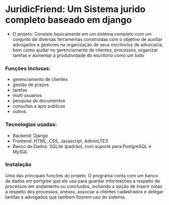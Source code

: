 # JuridicFriend: Um Sistema jurido completo baseado em django
* O projeto: Consiste basicamente em um sistema completo com um conjunto de diversas ferramentas construidas com o objetivo de auxiliar advogados e gestores na organização de seus escritorios de advocacia, bem como ajudar no gerenciamento de clientes, processos, organizar tarefas e aumentar a produtividade do escritorio como um todo


### Funções Inclusas: 
* gerenciamento de clientes
* gestão de prazos 
* tarefas 
* multi usuarios
* pesquisa de documentos
* consultas a apis publicas 
* outros.

### Tecnologias usadas:
* Backend: Django
* Frontend: HTML, CSS, Javascript, AdminLTE3
* Banco de Dados: SQLite (padrão), com suporte para PostgreSQL e MySQL

### Instalação
  Uma das principais funções do projeto. O programa conta com um banco de dados em portgree que ele usa para guardar informações a respeito de processos em andamento ou concluidos, incluindo a opção de inserir notas a respeito dos processos, anexos, associar a clientes cadastrados e delegar tarefas a advogados que tambem fizerem uso do sistema.